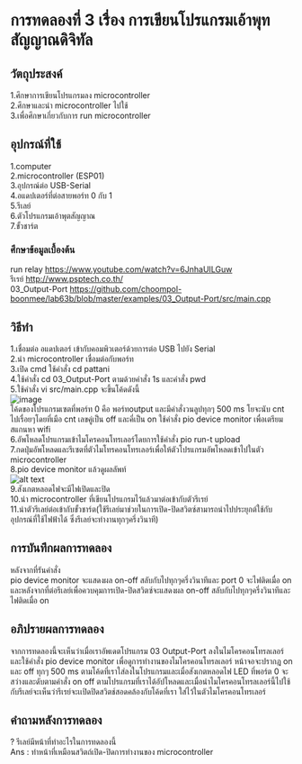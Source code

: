 # การทดลองที่ 3 เรื่อง การเขียนโปรแกรมเอ้าพุทสัญญาณดิจิทัล
## วัตถุประสงค์
1.ศึกษาการเขียนโปรแกรมลง microcontroller <br>
2.ศึกษาและนำ microcontroller ไปใช้ <br>
3.เพื่อศึกษาเกี่ยวกับการ run microcontroller
## อุปกรณ์ที่ใช้
1.computer <br>
2.microcontroller (ESP01) <br>
3.อุปกรณ์ต่อ USB-Serial <br>
4.อแดปเตอร์ที่ต่อสายพอร์ท 0 กับ 1 <br>
5.รีเลย์ <br>
6.ตัวโปรแกรมเอ้าพุตสัญญาณ <br>
7.ขั้วชาร์ต
### ศึกษาข้อมูลเบื้องต้น
run relay https://www.youtube.com/watch?v=6JnhaUILGuw <br>
รีเรย์ http://www.psptech.co.th/ <br>
03_Output-Port https://github.com/choompol-boonmee/lab63b/blob/master/examples/03_Output-Port/src/main.cpp <br>
## วิธีทำ
1.เชื่อมต่อ อแดปเตอร์ เข้ากับคอมพิวเตอร์ด้วยการต่อ USB ไปยัง Serial <br>
2.นำ microcontroller เชื่อมต่อกับพอร์ท <br>
3.เปิด cmd ใช้คำสั่ง cd pattani <br>
4.ใช้คำสั่ง cd 03_Output-Port ตามด้วยคำสั่ง 1s และคำสั่ง pwd <br>
5.ใช้คำสั่ง vi src/main.cpp จะขึ้นโค้ดดังนี้ <br>
![image](https://user-images.githubusercontent.com/80882373/112305147-f071ad00-8cd0-11eb-96e4-107170a9bb17.png) <br>
โค้ดของโปรแกรมเซตที่พอร์ท 0 คือ พอร์ทoutput และมีคำสั่งวนลูปทุกๆ 500 ms โยจะนับ cnt ไปเรื่อยๆโดยที่เมือ cnt เลขคู่เป็น off และคี่เป็น on ใช้คำสั่ง pio device monitor เพื่อเตรียมสแกนหา wifi <br>
6.อัพโหลดโปรแกรมเข้าไมโครคอนโทรเลอร์โดยการใช้คำสั่ง pio run-t upload <br>
7.กดปุ่มอัพโหลดและรีเซตที่ตัวไมโทรคอนโทรเลอร์เพื่อให้ตัวโปรแกรมอัพโหลดเข้าไปในตัว microcontroller <br>
8.pio device monitor แล้วดูผลลัพท์ <br>
![alt text](https://media.discordapp.net/attachments/663373978848591875/824231048232697906/112264361-5c3d2100-8ca3-11eb-8945-d37c9caffd7d.png?width=941&height=407) <br>
9.สังเกตหลอดไฟจะมีไฟเปิดและปิด <br>
10.นำ microcontroller ที่เขียนโปรแกรมไว้แล้วมาต่อเข้ากับตัวรีเรย์ <br>
11.นำตัวรีเลย์ต่อเข้ากับขั้วชาร์ต(ใช้รีเลย์มาช่วยในการเปิด-ปิดสวิตซ์สามารถนำไปประยุกต์ใช้กับอุปกรณ์ที่ใช้ไฟฟ้าได้ ซึ่งรีเลย์จะทำงานทุกๆครึ่งวินาที)
## การบันทึกผลการทดลอง
หลังจากที่รันคำสั่ง <br>
pio device monitor จะแสดงผล on-off สลับกับไปทุกๆครึ่งวินาทีและ port 0 จะไฟติดเมื่อ on และหลังจากที่ต่อรีเลย์เพื่อควบคุมการเปิด-ปิดสวิตซ์จะแสดงผล on-off สลับกับไปทุกๆครึ่งวินาทีและไฟติดเมื่อ on
## อภิปรายผลการทดลอง
จากการทดลองนี้จะเห็นว่าเมื่อเราอัพเดตโปรแกรม 03 Output-Port ลงในไมโครคอนโทรลเลอร์และใช้คำสั่ง pio device monitor เพื่อดูการทำงานของไมโครคอนโทรลเลอร์ หน้าจอจะปรากฎ on และ off ทุกๆ 500 ms ตามโค้ดที่เราใส่ลงในโปรแกรมและเมื่อสังเกตหลอดไฟ LED ที่พอร์ต 0 จะสว่างและดับตามคำสั่ง on off ตามโปรแกรมที่เราได้อัปโหลดและเมื่อนำไมโครคอนโทรลเลอร์นี้ไปใช้กับรีเลย์จะเห็นว่ารีเรย์จะเเปิดปิดสวิตช์สอดคล้องกับโค้ดที่เรา ใส่ไว้ในตัวไมโครคอนโทรเลอร์
## คำถามหลังการทดลอง
? รีเลย์มีหน้าที่ทำอะไรในการทดลองนี้ <br>
Ans : ทำหน้าที่เหมือนสวิตถ์เปิด-ปิดการทำงานของ microcontroller

